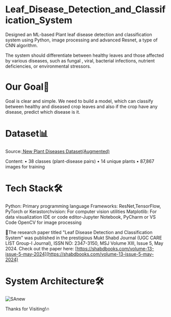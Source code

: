 # Leaf_Disease_Detection_and_Classification_System 
Designed an ML-based Plant leaf disease detection and classification system using Python, image processing and advanced Resnet, a type of CNN algorithm.

The system should differentiate between healthy leaves and those affected by various diseases, such as fungal , viral, bacterial infections, nutrient deficiencies, or environmental stressors.

# Our Goal🎯
Goal is clear and simple. We need to build a model, which can classify between healthy and diseased crop leaves and also if the crop have any disease, predict which disease is it.

# Dataset📊 
Source:[ New Plant Diseases Dataset(Augmented)](https://www.kaggle.com/datasets/vipoooool/new-plant-diseases-dataset)

Content:
• 38 classes (plant-disease pairs)
• 14 unique plants
• 87,867 images for training

# Tech Stack🛠️
Python: Primary programming language
Frameworks: ResNet,TensorFlow, PyTorch or Kerastorchvision: For computer vision utilities
Matplotlib: For data visualization
IDE or code editor-Jupyter Notebook, PyCharm or VS Code
OpenCV for image processing

📝The research paper titled "Leaf Disease Detection and Classification System" was published in the prestigious Mukt Shabd Journal (UGC CARE LIST Group-I Journal), ISSN NO: 2347-3150, MSJ Volume XIII, Issue 5, May 2024. Check out the paper here: [https://shabdbooks.com/volume-13-issue-5-may-2024](https://shabdbooks.com/volume-13-issue-5-may-2024)

# System Architecture🛠️
![SAnew](https://github.com/user-attachments/assets/9835e9c9-72af-454e-b474-601d81e3cdc9)

Thanks for Visiting!🔥
